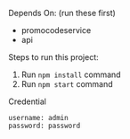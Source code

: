 Depends On: (run these first)
* promocodeservice
* api

Steps to run this project:
1. Run `npm install` command
2. Run `npm start` command

Credential
    
```
username: admin
password: password
```
